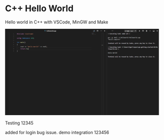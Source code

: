 # C++ Hello World
Hello world in C++ with VSCode, MinGW and Make

![alt-tag](screen.png)

Testing 12345

added for login bug issue.
demo integration 123456